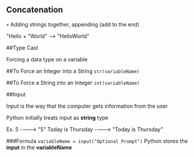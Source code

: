 ## Concatenation

`+` Adding strings together, appending (add to the end)

"Hello + "World" --> "HelloWorld"

##Type Cast

Forcing a data type on a variable

##To Force an Integer into a String
`str(variableName)`

##To Force a String into an Integer
`int(variableName)`

##Input

Input is the way that the computer gets information from the user

Python initially treats input as __string__ type

Ex. 
5 ----> "5"
Today is Thursday ----> "Today is Thursday"

###Formula
`variableName = input("Optional Prompt")`
Python stores the __input__ in the __variableName__
